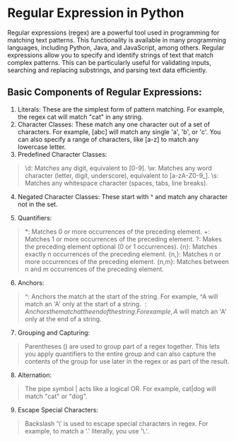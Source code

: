 # Regular Expression in Python

Regular expressions (regex) are a powerful tool used in programming for matching text patterns. This functionality is available in many programming languages, including Python, Java, and JavaScript, among others. Regular expressions allow you to specify and identify strings of text that match complex patterns. This can be particularly useful for validating inputs, searching and replacing substrings, and parsing text data efficiently.



## Basic Components of Regular Expressions:
1. Literals: These are the simplest form of pattern matching. For example, the regex cat will match "cat" in any string.
2. Character Classes: These match any one character out of a set of characters. For example, [abc] will match any single 'a', 'b', or 'c'. You can also specify a range of characters, like [a-z] to match any lowercase letter.
3. Predefined Character Classes:
> \d: Matches any digit, equivalent to [0-9].
> \w: Matches any word character (letter, digit, underscore), equivalent to [a-zA-Z0-9_].
> \s: Matches any whitespace character (spaces, tabs, line breaks).
4. Negated Character Classes: These start with ^ and match any character not in the set.
> [^a-z]: Matches any character that is not a lowercase letter.
5. Quantifiers:
> *: Matches 0 or more occurrences of the preceding element.
> +: Matches 1 or more occurrences of the preceding element.
> ?: Makes the preceding element optional (0 or 1 occurrences).
> {n}: Matches exactly n occurrences of the preceding element.
> {n,}: Matches n or more occurrences of the preceding element.
> {n,m}: Matches between n and m occurrences of the preceding element.
6. Anchors:
> ^: Anchors the match at the start of the string. For example, ^A will match an 'A' only at the start of a string.
> $: Anchors the match at the end of the string. For example, A$ will match an 'A' only at the end of a string.
7. Grouping and Capturing:
> Parentheses () are used to group part of a regex together. This lets you apply quantifiers to the entire group and can also capture the contents of the group for use later in the regex or as part of the result.
8. Alternation:
> The pipe symbol | acts like a logical OR. For example, cat|dog will match "cat" or "dog".
9. Escape Special Characters:
> Backslash '\\' is used to escape special characters in regex. For example, to match a '.' literally, you use '\\.'.
